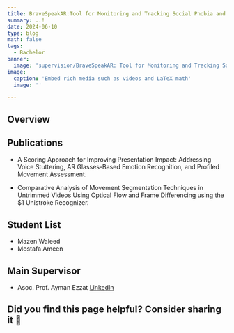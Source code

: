 ```yaml
---
title: BraveSpeakAR:Tool for Monitoring and Tracking Social Phobia and Anxiety Using Augmented Reality
summary: ..!
date: 2024-06-10
type: blog
math: false
tags:
  - Bachelor
banner:
  image: 'supervision/BraveSpeakAR: Tool for Monitoring and Tracking Social Phobia and Anxiety Using Augmented Reality/featured.jpg'
image:
  caption: 'Embed rich media such as videos and LaTeX math'
  image: ''

---
```


<!-- Project Description -->

## Overview

## Publications
- A Scoring Approach for Improving Presentation Impact: Addressing Voice Stuttering, AR Glasses-Based Emotion Recognition, and Profiled Movement Assessment. 

- Comparative Analysis of Movement Segmentation Techniques in Untrimmed Videos Using Optical Flow and Frame Differencing using the $1 Unistroke Recognizer.

## Student List
- Mazen Waleed
- Mostafa Ameen

## Main Supervisor
- Asoc. Prof. Ayman Ezzat [LinkedIn](https://www.linkedin.com/in/ayman4/)

## Did you find this page helpful? Consider sharing it 🙌
